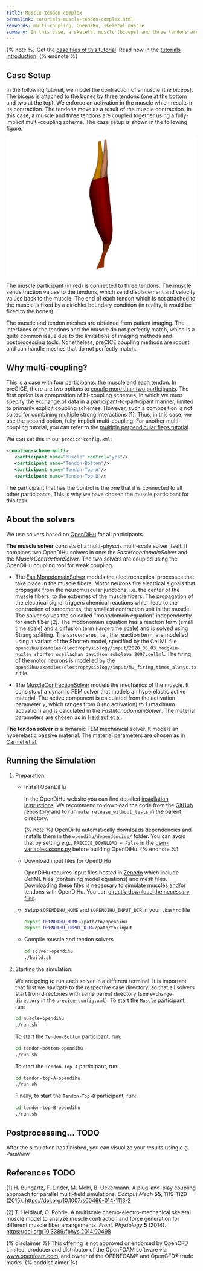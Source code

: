 ```yaml
---
title: Muscle-tendon complex
permalink: tutorials-muscle-tendon-complex.html
keywords: multi-coupling, OpenDiHu, skeletal muscle
summary: In this case, a skeletal muscle (biceps) and three tendons are coupled together using a fully-implicit multi-coupling scheme.
---
```


{% note %}
Get the [case files of this tutorial](https://github.com/precice/tutorials/tree/master/muscle-tendon-complex). Read how in the [tutorials introduction](https://www.precice.org/tutorials.html).
{% endnote %}

## Case Setup

In the following tutorial, we model the contraction of a muscle (the biceps). The biceps is attached to the bones by three tendons (one at the bottom and two at the top). We enforce an activation in the muscle which results in its contraction. The tendons move as a result of the muscle contraction. In this case, a muscle and three tendons are coupled together using a fully-implicit multi-coupling scheme. The case setup is shown in the following figure:

![Setup](images/tutorials-muscle-tendon-complex-setup.png)

The muscle participant (in red) is connected to three tendons. The muscle sends traction values to the tendons, which send displacement and velocity values back to the muscle. The end of each tendon which is not attached to the muscle is fixed by a dirichlet boundary condition (in reality, it would be fixed to the bones).

The muscle and tendon meshes are obtained from patient imaging. The interfaces of the tendons and the muscle do not perfectly match, which is a quite common issue due to the limitations of imaging methods and postprocessing tools. Nonetheless, preCICE coupling methods are robust and can handle meshes that do not perfectly match.

## Why multi-coupling?

This is a case with four participants: the muscle and each tendon. In preCICE, there are two options to [couple more than two participants](https://www.precice.org/configuration-coupling-multi.html). The first option is a composition of bi-coupling schemes, in which we must specify the exchange of data in a participant-to-participant manner, limited to primarily explicit coupling schemes. However, such a composition is not suited for combining multiple strong interactions [1]. Thus, in this case, we use the second option, fully-implicit multi-coupling. For another multi-coupling tutorial, you can refer to the [multiple perpendicular flaps tutorial](http://precice.org/tutorials-multiple-perpendicular-flaps.html).

We can set this in our `precice-config.xml`:

```xml
<coupling-scheme:multi>
   <participant name="Muscle" control="yes"/>
   <participant name="Tendon-Bottom"/>
   <participant name="Tendon-Top-A"/>
   <participant name="Tendon-Top-B"/>
```

The participant that has the control is the one that it is connected to all other participants. This is why we have chosen the muscle participant for this task.

## About the solvers

We use solvers based on [OpenDiHu](https://github.com/opendihu/opendihu) for all participants.

**The muscle solver** consists of a multi-physcis multi-scale solver itself. It combines two OpenDiHu solvers in one: the *FastMonodomainSolver* and the *MuscleContractionSolver*. The two solvers are coupled using the OpenDiHu coupling tool for weak coupling.

- The [FastMonodomainSolver](https://opendihu.readthedocs.io/en/latest/settings/fast_monodomain_solver.html) models the electrochemical processes that take place in the muscle fibers. Motor neurons fire electrical signals that propagate from the neuromuscular junctions. i.e. the center of the muscle fibers, to the extremes of the muscle fibers. The propagation of the electrical signal triggers chemical reactions which lead to the contraction of sarcomeres, the smallest contraction unit in the muscle.
The solver solves the so called "monodomain equation" independently for each fiber [2]. The modonomain equation has a reaction term (small time scale) and a diffusion term (large time scale) and is solved using Strang splitting. The sarcomeres, i.e., the reaction term, are modelled using a variant of the Shorten model, specified by the CellML file `opendihu/examples/electrophysiology/input/2020_06_03_hodgkin-huxley_shorten_ocallaghan_davidson_soboleva_2007.cellml`. The firing of the motor neurons is modelled by the `opendihu/examples/electrophysiology/input/MU_firing_times_always.txt` file.

- The [MuscleContractionSolver](https://opendihu.readthedocs.io/en/latest/settings/muscle_contraction_solver.html) models the mechanics of the muscle. It consists of a dynamic FEM solver that models an hyperelastic active material. The active component is calculated from the activation parameter $\gamma$, which ranges from 0 (no activation) to 1 (maximum activation) and is calculated in the *FastMonodomainSolver*. The material parameters are chosen as in [Heidlauf et al.](https://link.springer.com/article/10.1007/s10237-016-0772-7)

**The tendon solver** is a dynamic FEM mechanical solver. It models an hyperelastic passive material. The material parameters are chosen as in [Carniel et al.](https://pubmed.ncbi.nlm.nih.gov/28238424/)

## Running the Simulation

1. Preparation:
   - Install OpenDiHu

      In the OpenDiHu website you can find detailed [installation instructions](https://opendihu.readthedocs.io/en/latest/user/installation.html).
      We recommend to download the code from the [GitHub repository](https://github.com/opendihu/opendihu) and to run `make release_without_tests` in the parent directory.

      {% note %}
      OpenDiHu automatically downloads dependencies and installs them in the `opendihu/dependencies/` folder. You can avoid that by setting e.g., `PRECICE_DOWNLOAD = False` in the [user-variables.scons.py](https://github.com/opendihu/opendihu/blob/develop/user-variables.scons.py) before building OpenDiHu.
      {% endnote %}

   - Download input files for OpenDiHu

      OpenDiHu requires input files hosted in [Zenodo](https://zenodo.org/records/4705982) which include CellML files (containing model equations) and mesh files. Downloading these files is necessary to simulate muscles and/or tendons with OpenDiHu. You can [directly download the necessary files](https://zenodo.org/record/4705982/files/input.tgz?download=1).

   - Setup `$OPENDIHU_HOME` and `$OPENDIHU_INPUT_DIR` in your `.bashrc` file

      ```bash
      export OPENDIHU_HOME=/path/to/opendihu
      export OPENDIHU_INPUT_DIR=/path/to/input
      ```

   - Compile muscle and tendon solvers

      ```bash
      cd solver-opendihu
      ./build.sh
      ```

2. Starting the simulation:

   We are going to run each solver in a different terminal. It is important that first we navigate to the respective case directory, so that all solvers start from directories with same parent directory (see `exchange-directory` in the `precice-config.xml`).
   To start the `Muscle` participant, run:

   ```bash
   cd muscle-opendihu
   ./run.sh
   ```

   To start the `Tendon-Bottom` participant, run:

   ```bash
   cd tendon-bottom-opendihu
   ./run.sh
   ```

   To start the `Tendon-Top-A` participant, run:

   ```bash
   cd tendon-top-A-opendihu
   ./run.sh
   ```

   Finally, to start the `Tendon-Top-B` participant, run:

   ```bash
   cd tendon-top-B-opendihu
   ./run.sh
   ```

## Postprocessing... TODO

After the simulation has finished, you can visualize your results using e.g. ParaView.

## References TODO

<!-- markdownlint-configure-file {"MD034": false } -->
[1] H. Bungartz, F. Linder, M. Mehl, B. Uekermann. A plug-and-play coupling approach for parallel multi-field simulations. *Comput Mech* **55**, 1119-1129 (2015). https://doi.org/10.1007/s00466-014-1113-2

[2] T. Heidlauf, O. Röhrle. A multiscale chemo-electro-mechanical skeletal muscle model to analyze muscle contraction and force generation for different muscle fiber arrangements. *Front. Physiology* **5** (2014).  https://doi.org/10.3389/fphys.2014.00498

{% disclaimer %}
This offering is not approved or endorsed by OpenCFD Limited, producer and distributor of the OpenFOAM software via www.openfoam.com, and owner of the OPENFOAM®  and OpenCFD®  trade marks.
{% enddisclaimer %}
